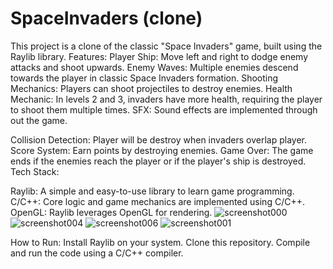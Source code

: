 # SpaceInvaders (clone)

This project is a clone of the classic "Space Invaders" game, built using the Raylib  library. 
Features:
Player Ship: Move left and right to dodge enemy attacks and shoot upwards.
Enemy Waves: Multiple enemies descend towards the player in classic Space Invaders formation.
Shooting Mechanics: Players can shoot projectiles to destroy enemies.
Health Mechanic: In levels 2 and 3, invaders have more health, requiring the player to shoot them multiple times.
SFX: Sound effects are implemented through out the game.

Collision Detection: Player will be destroy when invaders overlap player.
Score System: Earn points by destroying enemies.
Game Over: The game ends if the enemies reach the player or if the player's ship is destroyed.
Tech Stack:

Raylib: A simple and easy-to-use library to learn game programming.
C/C++: Core logic and game mechanics are implemented using C/C++.
OpenGL: Raylib leverages OpenGL for rendering.
![screenshot000](https://github.com/user-attachments/assets/ca381353-a857-41c5-8ade-410131629d6a)
![screenshot004](https://github.com/user-attachments/assets/ff3c516d-c3c5-4c78-bc02-18f7d7fa301b)
![screenshot006](https://github.com/user-attachments/assets/65a4414d-4e68-4fec-8351-f294deface4b)
![screenshot001](https://github.com/user-attachments/assets/266973a0-2d40-418e-a991-0cb837afe2e6)

How to Run:
Install Raylib on your system.
Clone this repository.
Compile and run the code using a C/C++ compiler.
  
